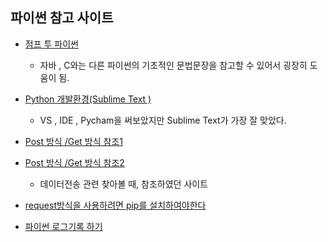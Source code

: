 ## 파이썬 참고 사이트

- [점프 투 파이썬](https://wikidocs.net/book/1)
  - 자바 , C와는 다른 파이썬의 기초적인 문법문장을 참고할 수 있어서 굉장히 도움이 됨.

- [Python 개발환경(Sublime Text )](http://pinkwink.kr/622)
  - VS , IDE , Pycham을 써보았지만 Sublime Text가 가장 잘 맞았다.

- [Post 방식 /Get 방식 참조1](http://suban.tistory.com/691)
- [Post 방식 /Get 방식 참조2](http://hurderella.tistory.com/96)
  - 데이터전송 관련 찾아볼 때, 참조하였던 사이트

- [request방식을 사용하려면 pip를 설치하여야한다](http://blog.colab.kr/11)

- [파이썬 로그기록 하기](http://gyus.me/?p=418)

  
